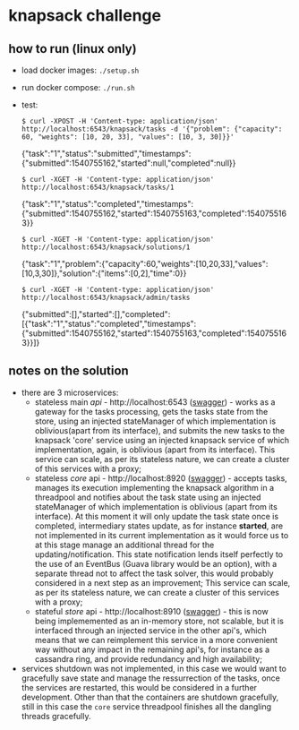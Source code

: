 # knapsack challenge

## how to run (linux only)

  * load docker images: ``./setup.sh``
  * run docker compose: ``./run.sh``
  * test:
      
    `$ curl -XPOST -H 'Content-type: application/json' http://localhost:6543/knapsack/tasks -d '{"problem": {"capacity": 60, "weights": [10, 20, 33], "values": [10, 3, 30]}}'`
    
    {"task":"1","status":"submitted","timestamps":{"submitted":1540755162,"started":null,"completed":null}}
  

    `$ curl -XGET -H 'Content-type: application/json' http://localhost:6543/knapsack/tasks/1`
    
    {"task":"1","status":"completed","timestamps":{"submitted":1540755162,"started":1540755163,"completed":1540755163}}

    `$ curl -XGET -H 'Content-type: application/json' http://localhost:6543/knapsack/solutions/1`
    
    {"task":"1","problem":{"capacity":60,"weights":[10,20,33],"values":[10,3,30]},"solution":{"items":[0,2],"time":0}}


    `$ curl -XGET -H 'Content-type: application/json' http://localhost:6543/knapsack/admin/tasks`
    
    {"submitted":[],"started":[],"completed":[{"task":"1","status":"completed","timestamps":{"submitted":1540755162,"started":1540755163,"completed":1540755163}}]}


## notes on the solution

  * there are 3 microservices:
    * stateless main _api_ - http://localhost:6543 ([swagger](http://localhost:6543/swagger-ui.html)) - works as a gateway for the tasks processing, gets the tasks state from the store, using an injected stateManager of which implementation is oblivious(apart from its interface), 
    and submits the new tasks to the knapsack 'core' service using an injected knapsack service of which implementation, again, is oblivious (apart from its interface). 
    This service can scale, as per its stateless nature, we can create a cluster of this services with a proxy;
    * stateless _core_ api - http://localhost:8920 ([swagger](http://localhost:8920/swagger-ui.html)) - accepts tasks, manages its execution implementing the knapsack algorithm in a threadpool and notifies about the task state using an injected stateManager of which implementation 
    is oblivious (apart from its interface). At this moment it will only update the task state once is completed, intermediary states update, as for instance __started__, are not implemented 
    in its current implementation as it would force us to at this stage manage an additional thread for the updating/notification. 
    This state notification lends itself perfectly to the use of an EventBus (Guava library would be an option),
    with a separate thread not to affect the task solver, this would probably considered in a next step as an improvement;
    This service can scale, as per its stateless nature, we can create a cluster of this services with a proxy;
    * stateful _store_ api - http://localhost:8910 ([swagger](http://localhost:8910/swagger-ui.html)) - this is now being implememented as an in-memory store, not scalable, but it is interfaced through an injected service in the other api's, which means that we can reimplement this service
    in a more convenient way without any impact in the remaining api's, for instance as a cassandra ring, and provide redundancy and high availability;
  * services shutdown was not implemented, in this case we would want to gracefully save state and manage the ressurrection of the tasks, once the services are restarted, 
    this would be considered in a further development. Other than that the containers are shutdown gracefully, still in this case the `core` service threadpool finishes all the dangling threads gracefully. 


